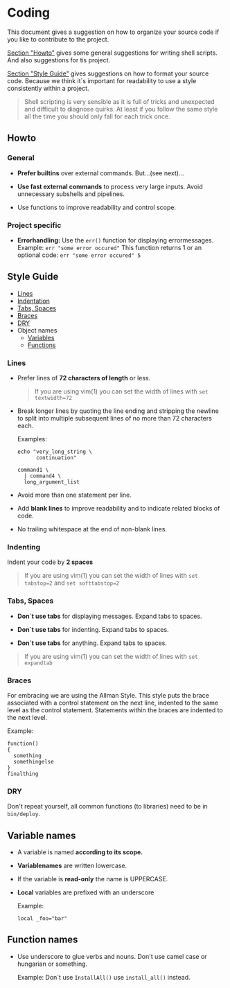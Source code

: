 # Coding

This document gives a suggestion on how to organize your source code if
you like to contribute to the project.

[Section "Howto"](#howto) gives some general suggestions for writing shell
scripts. And also suggestions for tis project.

[Section "Style Guide"](#style-guide) gives suggestions on how to format your source
code. Because we think it´s important for readability to use a style
consistently within a project.

> Shell scripting is very sensible as it is full of tricks and
> unexpected and difficult to diagnose quirks. At least if you follow
> the same style all the time you should only fall for each trick once.


## Howto

### General

- **Prefer builtins** over external commands. But...(see next)...

- **Use fast external commands** to process very large inputs. Avoid
  unnecessary subshells and pipelines.

- Use functions to improve readability and control scope.


### Project specific

- **Errorhandling:** Use the `err()` function for displaying
  errormessages. Example: `err "some error occured"`
  This function returns 1 or an optional code: `err "some error
  occured" 5`


## Style Guide

- [Lines](#lines)
- [Indentation](#indenting)
- [Tabs, Spaces](#tabs-spaces)
- [Braces](#braces)
- [DRY](#dry)
- Object names
  - [Variables](#variable-names)
  - [Functions](#function-names)


### Lines

- Prefer lines of **72 characters of length** or less.

  > If you are using vim(1) you can set the width of lines with `set
    textwidth=72`

- Break longer lines by quoting the line ending and stripping the
  newline to split into multiple subsequent lines of no more than 72
  characters each.

  Examples:
  ```
  echo "very_long_string \
        continuation"
  ```

  ```
  command1 \
    | command4 \
    long_argument_list
  ```

- Avoid more than one statement per line.

- Add **blank lines** to improve readability and to indicate
  related blocks of code.

- No trailing whitespace at the end of non-blank lines.


### Indenting

Indent your code by **2 spaces**

> If you are using vim(1) you can set the width of lines with `set
  tabstop=2` and `set softtabstop=2`


### Tabs, Spaces

- **Don´t use tabs** for displaying messages. Expand tabs to spaces.

- **Don´t use tabs** for indenting. Expand tabs to spaces.

- **Don´t use tabs** for anything. Expand tabs to spaces.

> If you are using vim(1) you can set the width of lines with `set
  expandtab`


### Braces

For embracing we are using the Allman Style.
This style puts the brace associated with a control statement on the
next line, indented to the same level as the control statement.
Statements within the braces are indented to the next level.

Example:
```
function()
{
  something
  somethingelse
}
finalthing
```


### DRY

Don't repeat yourself, all common functions (to libraries) need to be in `bin/deploy`.


## Variable names

- A variable is named **according to its scope.**

- **Variablenames** are written lowercase.

- If the variable is **read-only** the name is UPPERCASE.

- **Local** variables are prefixed with an underscore

  Example:
  ```
  local _foo="bar"
  ```

## Function names

- Use underscore to glue verbs and nouns. Don't use camel case or
  hungarian or something.

  Example: Don´t use `InstallAll()` use `install_all()` instead.


